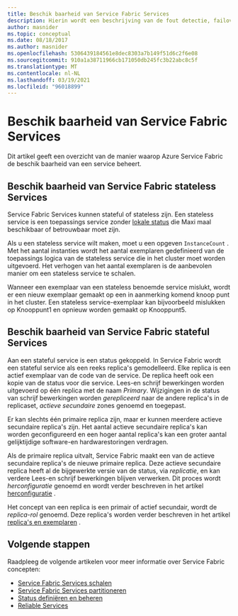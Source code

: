 ```yaml
---
title: Beschik baarheid van Service Fabric Services
description: Hierin wordt een beschrijving van de fout detectie, failover en herstel van een service in een Azure Service Fabric-toepassing beschreven.
author: masnider
ms.topic: conceptual
ms.date: 08/18/2017
ms.author: masnider
ms.openlocfilehash: 5306439184561e8dec8303a7b149f51d6c2f6e08
ms.sourcegitcommit: 910a1a38711966cb171050db245fc3b22abc8c5f
ms.translationtype: MT
ms.contentlocale: nl-NL
ms.lasthandoff: 03/19/2021
ms.locfileid: "96018899"
---
```

# <a name="availability-of-service-fabric-services"></a>Beschik baarheid van Service Fabric Services
Dit artikel geeft een overzicht van de manier waarop Azure Service Fabric de beschik baarheid van een service beheert.

## <a name="availability-of-service-fabric-stateless-services"></a>Beschik baarheid van Service Fabric stateless Services
Service Fabric Services kunnen stateful of stateless zijn. Een stateless service is een toepassings service zonder [lokale status](service-fabric-concepts-state.md) die Maxi maal beschikbaar of betrouwbaar moet zijn.

Als u een stateless service wilt maken, moet u een opgeven `InstanceCount` . Met het aantal instanties wordt het aantal exemplaren gedefinieerd van de toepassings logica van de stateless service die in het cluster moet worden uitgevoerd. Het verhogen van het aantal exemplaren is de aanbevolen manier om een stateless service te schalen.

Wanneer een exemplaar van een stateless benoemde service mislukt, wordt er een nieuw exemplaar gemaakt op een in aanmerking komend knoop punt in het cluster. Een stateless service-exemplaar kan bijvoorbeeld mislukken op Knooppunt1 en opnieuw worden gemaakt op Knooppunt5.

## <a name="availability-of-service-fabric-stateful-services"></a>Beschik baarheid van Service Fabric stateful Services
Aan een stateful service is een status gekoppeld. In Service Fabric wordt een stateful service als een reeks replica's gemodelleerd. Elke replica is een actief exemplaar van de code van de service. De replica heeft ook een kopie van de status voor die service. Lees-en schrijf bewerkingen worden uitgevoerd op één replica met de naam *Primary*. Wijzigingen in de status van schrijf bewerkingen worden *gerepliceerd* naar de andere replica's in de replicaset, *actieve secundaire* zones genoemd en toegepast. 

Er kan slechts één primaire replica zijn, maar er kunnen meerdere actieve secundaire replica's zijn. Het aantal actieve secundaire replica's kan worden geconfigureerd en een hoger aantal replica's kan een groter aantal gelijktijdige software-en hardwarestoringen verdragen.

Als de primaire replica uitvalt, Service Fabric maakt een van de actieve secundaire replica's de nieuwe primaire replica. Deze actieve secundaire replica heeft al de bijgewerkte versie van de status, via *replicatie*, en kan verdere Lees-en schrijf bewerkingen blijven verwerken. Dit proces wordt *herconfiguratie* genoemd en wordt verder beschreven in het artikel [herconfiguratie](service-fabric-concepts-reconfiguration.md) .

Het concept van een replica is een primair of actief secundair, wordt de *replica-rol* genoemd. Deze replica's worden verder beschreven in het artikel [replica's en exemplaren](service-fabric-concepts-replica-lifecycle.md) . 

## <a name="next-steps"></a>Volgende stappen
Raadpleeg de volgende artikelen voor meer informatie over Service Fabric concepten:

- [Service Fabric Services schalen](service-fabric-concepts-scalability.md)
- [Service Fabric Services partitioneren](service-fabric-concepts-partitioning.md)
- [Status definiëren en beheren](service-fabric-concepts-state.md)
- [Reliable Services](service-fabric-reliable-services-introduction.md)

